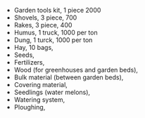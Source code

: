 * Garden tools kit, 1 piece 2000
* Shovels, 3 piece, 700
* Rakes, 3 piece, 400
* Humus, 1 truck, 1000 per ton
* Dung, 1 turck, 1000 per ton
* Hay, 10 bags,
* Seeds, 
* Fertilizers, 
* Wood (for greenhouses and garden beds), 
* Bulk material (between garden beds), 
* Covering material, 
* Seedlings (water melons), 
* Watering system, 
* Ploughing, 
